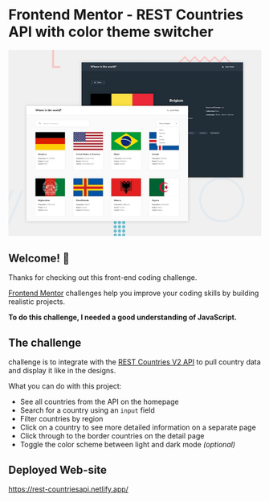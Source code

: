 # Frontend Mentor - REST Countries API with color theme switcher

![Design preview for the REST Countries API with color theme switcher coding challenge](./design/desktop-preview.jpg)

## Welcome! 👋

Thanks for checking out this front-end coding challenge.

[Frontend Mentor](https://www.frontendmentor.io) challenges help you improve your coding skills by building realistic projects.

**To do this challenge, I needed a good understanding of JavaScript.**

## The challenge

 challenge is to integrate with the [REST Countries V2 API](https://restcountries.com/#api-endpoints-v2) to pull country data and display it like in the designs.

What you can do with this project:

- See all countries from the API on the homepage
- Search for a country using an `input` field
- Filter countries by region
- Click on a country to see more detailed information on a separate page
- Click through to the border countries on the detail page
- Toggle the color scheme between light and dark mode *(optional)*

## Deployed Web-site
https://rest-countriesapi.netlify.app/
